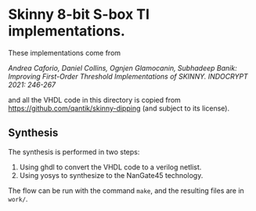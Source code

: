 # Skinny 8-bit S-box TI implementations.
These implementations come from

*Andrea Caforio, Daniel Collins, Ognjen Glamocanin, Subhadeep Banik:
Improving First-Order Threshold Implementations of SKINNY. INDOCRYPT 2021: 246-267*

and all the VHDL code in this directory is copied from
https://github.com/qantik/skinny-dipping (and subject to its license).

## Synthesis
The synthesis is performed in two steps:

1. Using ghdl to convert the VHDL code to a verilog netlist.
2. Using yosys to synthesize to the NanGate45 technology.

The flow can be run with the command `make`, and the resulting files are in `work/`.

